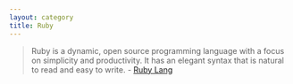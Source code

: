 ```yaml
---
layout: category
title: Ruby
---
```


> Ruby is a dynamic, open source programming language with a focus on simplicity and productivity. It has an elegant syntax that is natural to read and easy to write. - [Ruby Lang](https://www.ruby-lang.org/en/)
